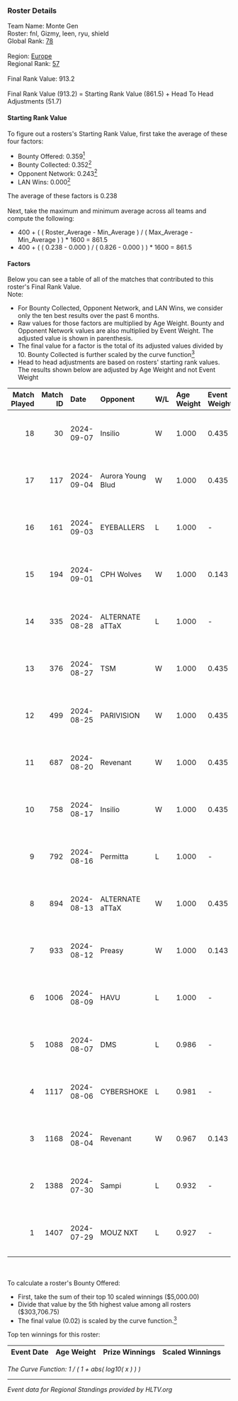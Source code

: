 ### Roster Details<br />
Team Name: Monte Gen<br />
Roster: fnl, Gizmy, leen, ryu, shield<br />
Global Rank: [78](../../standings_global_2024_09_08.md)<br />
<br />
Region: [Europe]( ../../standings_europe_2024_09_08.md)<br />
Regional Rank: [57]( ../../standings_europe_2024_09_08.md)<br />
<br />
Final Rank Value:  913.2<br />
<br />
Final Rank Value (913.2) = Starting Rank Value (861.5) + Head To Head Adjustments (51.7)<br />

#### Starting Rank Value<br />
To figure out a rosters's Starting Rank Value, first take the average of these four factors:<br />
- Bounty Offered: 0.359[<sup>1</sup>](#table2)
- Bounty Collected: 0.352[<sup>2</sup>](#table1)
- Opponent Network: 0.243[<sup>2</sup>](#table1)
- LAN Wins: 0.000[<sup>2</sup>](#table1)

The average of these factors is 0.238<br />
<br />
Next, take the maximum and minimum average across all teams and compute the following:<br />
- 400 + ( ( Roster_Average - Min_Average ) / ( Max_Average - Min_Average ) ) * 1600 = 861.5
- 400 + ( ( 0.238 - 0.000 ) / ( 0.826 - 0.000 ) ) * 1600 = 861.5


#### Factors<br />
Below you can see a table of all of the matches that contributed to this roster's Final Rank Value.<br />
Note:<br />

- For Bounty Collected, Opponent Network, and LAN Wins, we consider only the ten best results over the past 6 months.
- Raw values for those factors are multiplied by Age Weight. Bounty and Opponent Network values are also multiplied by Event Weight. The adjusted value is shown in parenthesis.
- The final value for a factor is the total of its adjusted values divided by 10. Bounty Collected is further scaled by the curve function[<sup>3</sup>](#curveFunction)
- Head to head adjustments are based on rosters' starting rank values. The results shown below are adjusted by Age Weight and not Event Weight
<span id="table1"></span><br />


| Match Played | Match ID | Date       | Opponent          | W/L | Age Weight | Event Weight | Bounty Collected | Opponent Network | LAN Wins  | H2H Adj. | Roster                         |
| -: | -: | :- | :- | :- | :- | :- | :- | :- | :- | -: | :- |
|           18 |       30 | 2024-09-07 | Insilio           | W   | 1.000      | 0.435        | 0.023 (0.010)    | 0.654 (0.284)    | 0 (0.000) |    15.63 | fnl, Gizmy, leen, ryu, shield  |
|           17 |      117 | 2024-09-04 | Aurora Young Blud | W   | 1.000      | 0.435        | 0.019 (0.008)    | 0.711 (0.309)    | 0 (0.000) |    13.41 | fnl, Gizmy, leen, ryu, shield  |
|           16 |      161 | 2024-09-03 | EYEBALLERS        | L   | 1.000      | -            | -                | -                | -         |   -21.16 | fnl, Gizmy, leen, ryu, shield  |
|           15 |      194 | 2024-09-01 | CPH Wolves        | W   | 1.000      | 0.143        | 0.003 (0.000)    | 0.510 (0.073)    | 0 (0.000) |    11.51 | fnl, Gizmy, leen, ryu, shield  |
|           14 |      335 | 2024-08-28 | ALTERNATE aTTaX   | L   | 1.000      | -            | -                | -                | -         |   -14.11 | fnl, Gizmy, leen, ryu, shield  |
|           13 |      376 | 2024-08-27 | TSM               | W   | 1.000      | 0.435        | 0.058 (0.025)    | 0.900 (0.391)    | 0 (0.000) |    22.91 | fnl, Gizmy, leen, ryu, shield  |
|           12 |      499 | 2024-08-25 | PARIVISION        | W   | 1.000      | 0.435        | 0.046 (0.020)    | 0.730 (0.317)    | 0 (0.000) |    25.50 | fnl, Gizmy, leen, ryu, shield  |
|           11 |      687 | 2024-08-20 | Revenant          | W   | 1.000      | 0.435        | 0.042 (0.018)    | 0.666 (0.289)    | 0 (0.000) |    19.36 | fnl, Gizmy, leen, ryu, shield  |
|           10 |      758 | 2024-08-17 | Insilio           | W   | 1.000      | 0.435        | 0.023 (0.010)    | 0.654 (0.284)    | 0 (0.000) |    18.32 | fnl, Gizmy, leen, ryu, shield  |
|            9 |      792 | 2024-08-16 | Permitta          | L   | 1.000      | -            | -                | -                | -         |   -12.84 | AiyvaN, fnl, leen, ryu, shield |
|            8 |      894 | 2024-08-13 | ALTERNATE aTTaX   | W   | 1.000      | 0.435        | 0.102 (0.044)    | 0.837 (0.364)    | 0 (0.000) |    17.16 | fnl, Gizmy, leen, ryu, shield  |
|            7 |      933 | 2024-08-12 | Preasy            | W   | 1.000      | 0.143        | 0.007 (0.001)    | 0.162 (0.023)    | 0 (0.000) |    10.51 | fnl, Gizmy, leen, ryu, shield  |
|            6 |     1006 | 2024-08-09 | HAVU              | L   | 1.000      | -            | -                | -                | -         |   -25.66 | fnl, Gizmy, leen, ryu, shield  |
|            5 |     1088 | 2024-08-07 | DMS               | L   | 0.986      | -            | -                | -                | -         |   -14.02 | fnl, Gizmy, leen, ryu, shield  |
|            4 |     1117 | 2024-08-06 | CYBERSHOKE        | L   | 0.981      | -            | -                | -                | -         |   -11.70 | fnl, Gizmy, leen, ryu, shield  |
|            3 |     1168 | 2024-08-04 | Revenant          | W   | 0.967      | 0.143        | 0.042 (0.006)    | 0.666 (0.092)    | 0 (0.000) |    17.15 | fnl, Gizmy, leen, ryu, shield  |
|            2 |     1388 | 2024-07-30 | Sampi             | L   | 0.932      | -            | -                | -                | -         |   -12.56 | fnl, Gizmy, leen, ryu, shield  |
|            1 |     1407 | 2024-07-29 | MOUZ NXT          | L   | 0.927      | -            | -                | -                | -         |    -7.71 | fnl, Gizmy, leen, ryu, shield  |

<br />
<span id="table2"></span><br />
To calculate a roster's Bounty Offered:<br />

- First, take the sum of their top 10 scaled winnings ($5,000.00)
- Divide that value by the 5th highest value among all rosters ($303,706.75)
- The final value (0.02) is scaled by the curve function.[<sup>3</sup>](#curveFunction)

Top ten winnings for this roster:<br />

| Event Date | Age Weight | Prize Winnings | Scaled Winnings |
| :- | -: | :- | :- |


<span id="curveFunction"></span>_The Curve Function: 1 / ( 1 + abs( log10( x ) ) )_<br />

---
_Event data for Regional Standings provided by HLTV.org_<br />
